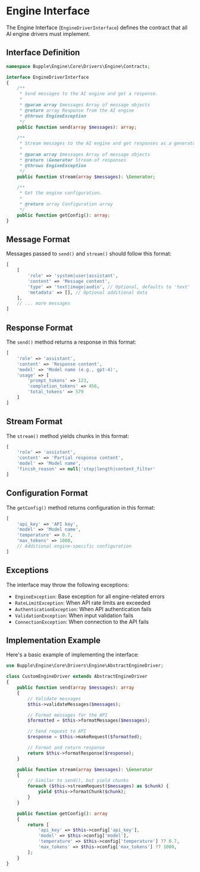 # Engine Interface

The Engine Interface (`EngineDriverInterface`) defines the contract that all AI engine drivers must implement.

## Interface Definition

```php
namespace Bupple\Engine\Core\Drivers\Engine\Contracts;

interface EngineDriverInterface
{
    /**
     * Send messages to the AI engine and get a response.
     *
     * @param array $messages Array of message objects
     * @return array Response from the AI engine
     * @throws EngineException
     */
    public function send(array $messages): array;

    /**
     * Stream messages to the AI engine and get responses as a generator.
     *
     * @param array $messages Array of message objects
     * @return \Generator Stream of responses
     * @throws EngineException
     */
    public function stream(array $messages): \Generator;

    /**
     * Get the engine configuration.
     *
     * @return array Configuration array
     */
    public function getConfig(): array;
}
```

## Message Format

Messages passed to `send()` and `stream()` should follow this format:

```php
[
    [
        'role' => 'system|user|assistant',
        'content' => 'Message content',
        'type' => 'text|image|audio', // Optional, defaults to 'text'
        'metadata' => [], // Optional additional data
    ],
    // ... more messages
]
```

## Response Format

The `send()` method returns a response in this format:

```php
[
    'role' => 'assistant',
    'content' => 'Response content',
    'model' => 'Model name (e.g., gpt-4)',
    'usage' => [
        'prompt_tokens' => 123,
        'completion_tokens' => 456,
        'total_tokens' => 579
    ]
]
```

## Stream Format

The `stream()` method yields chunks in this format:

```php
[
    'role' => 'assistant',
    'content' => 'Partial response content',
    'model' => 'Model name',
    'finish_reason' => null|'stop|length|content_filter'
]
```

## Configuration Format

The `getConfig()` method returns configuration in this format:

```php
[
    'api_key' => 'API key',
    'model' => 'Model name',
    'temperature' => 0.7,
    'max_tokens' => 1000,
    // Additional engine-specific configuration
]
```

## Exceptions

The interface may throw the following exceptions:

- `EngineException`: Base exception for all engine-related errors
- `RateLimitException`: When API rate limits are exceeded
- `AuthenticationException`: When API authentication fails
- `ValidationException`: When input validation fails
- `ConnectionException`: When connection to the API fails

## Implementation Example

Here's a basic example of implementing the interface:

```php
use Bupple\Engine\Core\Drivers\Engine\AbstractEngineDriver;

class CustomEngineDriver extends AbstractEngineDriver
{
    public function send(array $messages): array
    {
        // Validate messages
        $this->validateMessages($messages);

        // Format messages for the API
        $formatted = $this->formatMessages($messages);

        // Send request to API
        $response = $this->makeRequest($formatted);

        // Format and return response
        return $this->formatResponse($response);
    }

    public function stream(array $messages): \Generator
    {
        // Similar to send(), but yield chunks
        foreach ($this->streamRequest($messages) as $chunk) {
            yield $this->formatChunk($chunk);
        }
    }

    public function getConfig(): array
    {
        return [
            'api_key' => $this->config['api_key'],
            'model' => $this->config['model'],
            'temperature' => $this->config['temperature'] ?? 0.7,
            'max_tokens' => $this->config['max_tokens'] ?? 1000,
        ];
    }
}
``` 